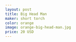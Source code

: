 ```yaml
---
layout: post
title: Big Head Man
maker: short torch
color: orange
image: orange-big-head-man.jpg
price: 20 USD
---
```

